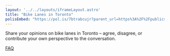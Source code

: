 ```yaml
---
layout: '../../layouts/iframeLayout.astro'
title: "Bike Lanes in Toronto"
polisEmbed: "https://pol.is/7btrabcujr?parent_url=https%3A%2F%2Fpublicsquareto.github.io%2Fbikelanes.html&referrer=&xid=0b03555f-301f-40ac-9526-a41937845315&ucv=true&ucw=true&ucst=false&ucsd=false&ucsf=false"
---
```

Share your opinions on bike lanes in Toronto – agree, disagree, or contribute your own perspective to the conversation.

[FAQ](./bikelanes-faq)

